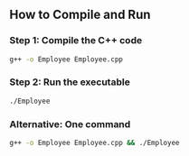 ## How to Compile and Run

### Step 1: Compile the C++ code
```bash
g++ -o Employee Employee.cpp
```

### Step 2: Run the executable
```bash
./Employee
```

### Alternative: One command
```bash
g++ -o Employee Employee.cpp && ./Employee
```
